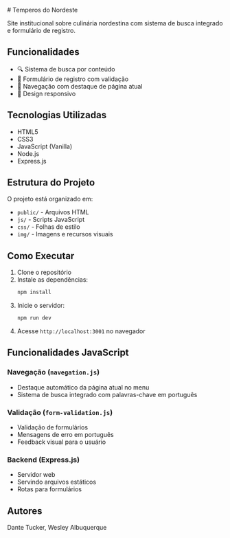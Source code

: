 \# Temperos do Nordeste

Site institucional sobre culinária nordestina com sistema de busca integrado e formulário de registro.

## Funcionalidades

- 🔍 Sistema de busca por conteúdo
- 📝 Formulário de registro com validação
- 🎯 Navegação com destaque de página atual
- 📱 Design responsivo

## Tecnologias Utilizadas

- HTML5
- CSS3
- JavaScript (Vanilla)
- Node.js
- Express.js

## Estrutura do Projeto

O projeto está organizado em:
- `public/` - Arquivos HTML
- `js/` - Scripts JavaScript
- `css/` - Folhas de estilo
- `img/` - Imagens e recursos visuais

## Como Executar

1. Clone o repositório
2. Instale as dependências:
   ```bash
   npm install
   ```
3. Inicie o servidor:
   ```bash
   npm run dev
   ```
4. Acesse `http://localhost:3001` no navegador

## Funcionalidades JavaScript

### Navegação (`navegation.js`)
- Destaque automático da página atual no menu
- Sistema de busca integrado com palavras-chave em português

### Validação (`form-validation.js`)
- Validação de formulários
- Mensagens de erro em português
- Feedback visual para o usuário

### Backend (Express.js)
- Servidor web
- Servindo arquivos estáticos
- Rotas para formulários

## Autores

Dante Tucker, Wesley Albuquerque


